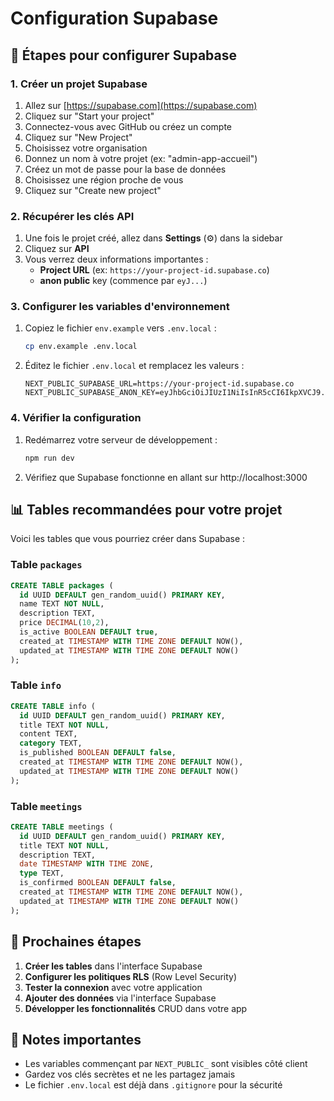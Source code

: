 # Configuration Supabase

## 🚀 Étapes pour configurer Supabase

### 1. Créer un projet Supabase

1. Allez sur [https://supabase.com](https://supabase.com)
2. Cliquez sur "Start your project"
3. Connectez-vous avec GitHub ou créez un compte
4. Cliquez sur "New Project"
5. Choisissez votre organisation
6. Donnez un nom à votre projet (ex: "admin-app-accueil")
7. Créez un mot de passe pour la base de données
8. Choisissez une région proche de vous
9. Cliquez sur "Create new project"

### 2. Récupérer les clés API

1. Une fois le projet créé, allez dans **Settings** (⚙️) dans la sidebar
2. Cliquez sur **API**
3. Vous verrez deux informations importantes :
   - **Project URL** (ex: `https://your-project-id.supabase.co`)
   - **anon public** key (commence par `eyJ...`)

### 3. Configurer les variables d'environnement

1. Copiez le fichier `env.example` vers `.env.local` :
   ```bash
   cp env.example .env.local
   ```

2. Éditez le fichier `.env.local` et remplacez les valeurs :
   ```env
   NEXT_PUBLIC_SUPABASE_URL=https://your-project-id.supabase.co
   NEXT_PUBLIC_SUPABASE_ANON_KEY=eyJhbGciOiJIUzI1NiIsInR5cCI6IkpXVCJ9...
   ```

### 4. Vérifier la configuration

1. Redémarrez votre serveur de développement :
   ```bash
   npm run dev
   ```

2. Vérifiez que Supabase fonctionne en allant sur http://localhost:3000

## 📊 Tables recommandées pour votre projet

Voici les tables que vous pourriez créer dans Supabase :

### Table `packages`
```sql
CREATE TABLE packages (
  id UUID DEFAULT gen_random_uuid() PRIMARY KEY,
  name TEXT NOT NULL,
  description TEXT,
  price DECIMAL(10,2),
  is_active BOOLEAN DEFAULT true,
  created_at TIMESTAMP WITH TIME ZONE DEFAULT NOW(),
  updated_at TIMESTAMP WITH TIME ZONE DEFAULT NOW()
);
```

### Table `info`
```sql
CREATE TABLE info (
  id UUID DEFAULT gen_random_uuid() PRIMARY KEY,
  title TEXT NOT NULL,
  content TEXT,
  category TEXT,
  is_published BOOLEAN DEFAULT false,
  created_at TIMESTAMP WITH TIME ZONE DEFAULT NOW(),
  updated_at TIMESTAMP WITH TIME ZONE DEFAULT NOW()
);
```

### Table `meetings`
```sql
CREATE TABLE meetings (
  id UUID DEFAULT gen_random_uuid() PRIMARY KEY,
  title TEXT NOT NULL,
  description TEXT,
  date TIMESTAMP WITH TIME ZONE,
  type TEXT,
  is_confirmed BOOLEAN DEFAULT false,
  created_at TIMESTAMP WITH TIME ZONE DEFAULT NOW(),
  updated_at TIMESTAMP WITH TIME ZONE DEFAULT NOW()
);
```

## 🔧 Prochaines étapes

1. **Créer les tables** dans l'interface Supabase
2. **Configurer les politiques RLS** (Row Level Security)
3. **Tester la connexion** avec votre application
4. **Ajouter des données** via l'interface Supabase
5. **Développer les fonctionnalités** CRUD dans votre app

## 📝 Notes importantes

- Les variables commençant par `NEXT_PUBLIC_` sont visibles côté client
- Gardez vos clés secrètes et ne les partagez jamais
- Le fichier `.env.local` est déjà dans `.gitignore` pour la sécurité 
